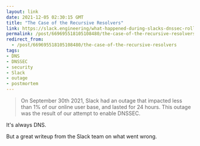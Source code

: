 ```yaml
---
layout: link
date: 2021-12-05 02:30:15 GMT
title: "The Case of the Recursive Resolvers"
link: https://slack.engineering/what-happened-during-slacks-dnssec-rollout/
permalink: /post/669695518105108480/the-case-of-the-recursive-resolvers
redirect_from: 
  - /post/669695518105108480/the-case-of-the-recursive-resolvers
tags:
- DNS
- DNSSEC
- security
- Slack
- outage
- postmortem
---
```

<blockquote>On September 30th 2021, Slack had an outage that impacted less than 1% of our online user base, and lasted for 24 hours. This outage was the result of our attempt to enable DNSSEC.</blockquote>
<p>It's always DNS.</p>
<p>But a great writeup from the Slack team on what went wrong.</p>